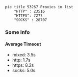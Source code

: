 
```mermaid
pie title 53267 Proxies in list
    "HTTP" : 23516
    "HTTPS": 7277
    "SOCKS" : 28707
```

### Some Info
#### Average Timeout

- mixed: 3.5s
- http: 1.7s
- https: 8.2s
- socks: 5.0s